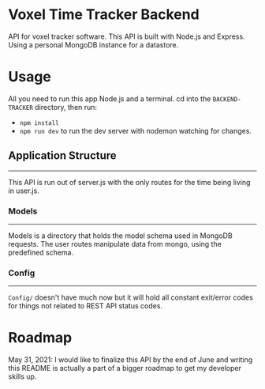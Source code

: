 # Voxel Time Tracker Backend

API for voxel tracker software. This API is built with Node.js and Express. Using a personal MongoDB instance for a datastore.

# Usage

All you need to run this app Node.js and a terminal. cd into the `BACKEND-TRACKER` directory, then run:

- `npm install`
- `npm run dev` to run the dev server with nodemon watching for changes.

## Application Structure

---

This API is run out of server.js with the only routes for the time being living in user.js.

### Models

---

Models is a directory that holds the model schema used in MongoDB requests. The user routes manipulate data from mongo, using the predefined schema.

### Config

---

`Config/` doesn't have much now but it will hold all constant exit/error codes for things not related to REST API status codes.

# Roadmap

May 31, 2021: I would like to finalize this API by the end of June and writing this README is actually a part of a bigger roadmap to get my developer skills up.
